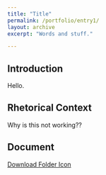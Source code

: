 ```yaml
---
title: "Title"
permalink: /portfolio/entry1/
layout: archive
excerpt: "Words and stuff."

---
```


## Introduction
Hello.

## Rhetorical Context
Why is this not working??

## Document
[Download Folder Icon](/docs/folder_icon.png)
